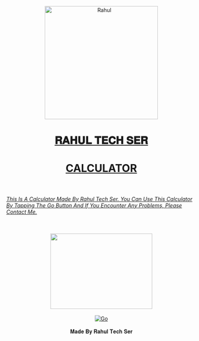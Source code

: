 <p align="center">  
  <a href="https://youtube.com/@rahultech009?si=QnNFf7OwRuLxbmzs">
    <img alt="Rahul" height="300" src="https://f.uguu.se/wEOLHZLU.jpg">
    <h1 align="center">𝐑𝐀𝐇𝐔𝐋 𝐓𝐄𝐂𝐇 𝐒𝐄𝐑</h1>



<h1 align="center">CALCULATOR</h1>


 <br>
<h6>This Is A Calculator Made By Rahul Tech Ser. You Can Use This Calculator By Tapping The Go Button And If You Encounter Any Problems, Please Contact Me.</h6>

<div align="center">
 <br>
 <img src="https://user-images.githubusercontent.com/34116562/54217627-00672b80-4512-11e9-8670-63cbed7a11bb.png" alt="" width="270" height="200">
 <br>
 <br>

<div align="center">
<a href='[https://tahul121.github.io/Calculator/' target="_blank"><img alt='Go' src='https://img.shields.io/badge/Go-100000?style=for-the-badge&logo= live demo&logoColor=white&labelColor=red&color=pink'/></a>

<br>
<br>
𝐌𝐚𝐝𝐞 𝐁𝐲 𝐑𝐚𝐡𝐮𝐥 𝐓𝐞𝐜𝐡 𝐒𝐞𝐫
